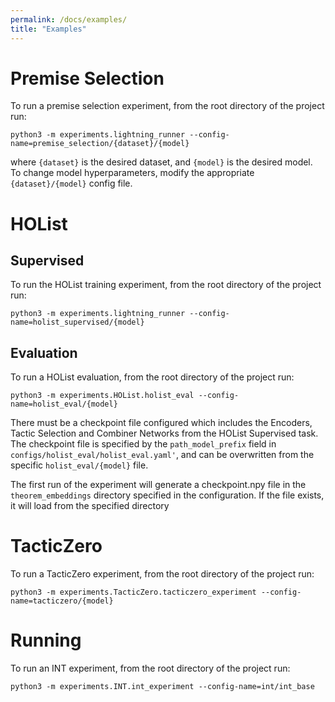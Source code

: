 ```yaml
---
permalink: /docs/examples/
title: "Examples"
---
```


# Premise Selection
To run a premise selection experiment, from the root directory of the project run:

```terminal
python3 -m experiments.lightning_runner --config-name=premise_selection/{dataset}/{model}
```

where `{dataset}` is the desired dataset, and `{model}` is the desired model.
To change model hyperparameters, modify the appropriate `{dataset}/{model}` config file.

# HOList

## Supervised
To run the HOList training experiment, from the root directory of the project run:

```terminal
python3 -m experiments.lightning_runner --config-name=holist_supervised/{model}
```

## Evaluation
To run a HOList evaluation, from the root directory of the project run:

```terminal
python3 -m experiments.HOList.holist_eval --config-name=holist_eval/{model}
```

There must be a checkpoint file configured which includes the Encoders, Tactic Selection and
Combiner Networks from the HOList Supervised task. The checkpoint file is specified by the
`path_model_prefix` field in `configs/holist_eval/holist_eval.yaml'`, and can be overwritten
from the specific `holist_eval/{model}` file.

The first run of the experiment will generate a checkpoint.npy file in the `theorem_embeddings`
directory specified in the configuration. If the file exists, it will load from the specified directory

# TacticZero
To run a TacticZero experiment, from the root directory of the project run:

```terminal
python3 -m experiments.TacticZero.tacticzero_experiment --config-name=tacticzero/{model}
```

# Running
To run an INT experiment, from the root directory of the project run:

```terminal
python3 -m experiments.INT.int_experiment --config-name=int/int_base
```

